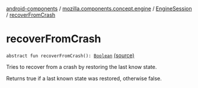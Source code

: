 [android-components](../../index.md) / [mozilla.components.concept.engine](../index.md) / [EngineSession](index.md) / [recoverFromCrash](./recover-from-crash.md)

# recoverFromCrash

`abstract fun recoverFromCrash(): `[`Boolean`](https://kotlinlang.org/api/latest/jvm/stdlib/kotlin/-boolean/index.html) [(source)](https://github.com/mozilla-mobile/android-components/blob/master/components/concept/engine/src/main/java/mozilla/components/concept/engine/EngineSession.kt#L548)

Tries to recover from a crash by restoring the last know state.

Returns true if a last known state was restored, otherwise false.

